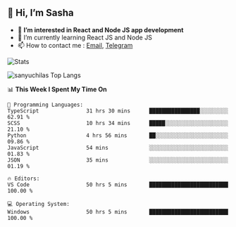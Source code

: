 ## 👋 Hi, I’m Sasha

- 👀 **I’m interested in React and Node JS app development** 
- 🌱 I’m currently learning React JS and Node JS
- 📫 How to contact me : [Email](mailto:sanyuchilas@gmail.com), [Telegram](https://t.me/sanyuchilas)

![Stats](https://github-readme-stats.vercel.app/api?username=sanyuchilas&show_icons=true&theme=react&hide=issues&count_private=true&layout=compact)

![sanyuchilas Top Langs](https://github-readme-stats.vercel.app/api/top-langs/?username=sanyuchilas&theme=react&hide_border=true&include_all_commits=true&count_private=true)

<!--START_SECTION:waka-->
📊 **This Week I Spent My Time On** 

```text
💬 Programming Languages: 
TypeScript               31 hrs 30 mins      ████████████████░░░░░░░░░   62.91 % 
SCSS                     10 hrs 34 mins      █████░░░░░░░░░░░░░░░░░░░░   21.10 % 
Python                   4 hrs 56 mins       ██░░░░░░░░░░░░░░░░░░░░░░░   09.86 % 
JavaScript               54 mins             ░░░░░░░░░░░░░░░░░░░░░░░░░   01.83 % 
JSON                     35 mins             ░░░░░░░░░░░░░░░░░░░░░░░░░   01.19 % 

🔥 Editors: 
VS Code                  50 hrs 5 mins       █████████████████████████   100.00 % 

💻 Operating System: 
Windows                  50 hrs 5 mins       █████████████████████████   100.00 % 
```


<!--END_SECTION:waka-->
